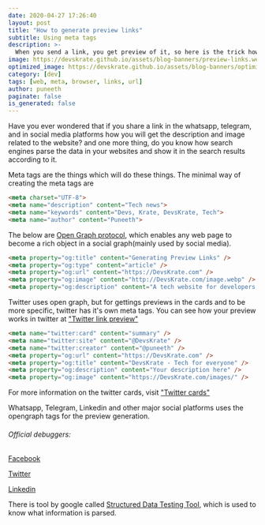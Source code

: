 ```yaml
---
date: 2020-04-27 17:26:40
layout: post
title: "How to generate preview links"
subtitle: Using meta tags
description: >-
  When you send a link, you get preview of it, so here is the trick how to get or customize it.
image: https://devskrate.github.io/assets/blog-banners/preview-links.webp
optimized_image: https://devskrate.github.io/assets/blog-banners/optimized/preview-links.webp
category: [dev]
tags: [web, meta, browser, links, url]
author: puneeth
paginate: false
is_generated: false
---
```


Have you ever wondered that if you share a link in the whatsapp, telegram, and in social media platforms how you will get the description and image related to the website? and one more thing, do you know how search engines parse the data in your websites and show it in the search results according to it.

Meta tags are the things which will do these things. 
The minimal way of creating the meta tags are
``` html
<meta charset="UTF-8">
<meta name="description" content="Tech news">
<meta name="keywords" content="Devs, Krate, DevsKrate, Tech">
<meta name="author" content="Puneeth">
```

The below are [Open Graph protocol](https://ogp.me/), which enables any web page to become a rich object in a social graph(mainly used by social media).
``` html
<meta property="og:title" content="Generating Preview Links" />
<meta property="og:type" content="article" />
<meta property="og:url" content="https://DevsKrate.com" />
<meta property="og:image" content="http://DevsKrate.com/image.webp" />
<meta property="og:description" content="A tech website for developers, where you get everything about tech" /> 
```

Twitter uses open graph, but for gettings previews in the cards and to be more specific, twitter has it's own meta tags. You can see how your preview works in twitter at ["Twitter link preview"](https://cards-dev.twitter.com/validator)
```html
<meta name="twitter:card" content="summary" />
<meta name="twitter:site" content="@DevsKrate" />
<meta name="twitter:creator" content="@puneeth" />
<meta property="og:url" content="https://DevsKrate.com" />
<meta property="og:title" content="DevsKrate - Tech for everyone" />
<meta property="og:description" content="Your description here" />
<meta property="og:image" content="https://DevsKrate.com/images/" />
```
For more information on the twitter cards, visit ["Twitter cards"](https://developer.twitter.com/en/docs/tweets/optimize-with-cards/guides/getting-started)

Whatsapp, Telegram, Linkedin and other major social platforms uses the opengraph tags for the preview generation.


###### Official debuggers:

[Facebook](https://developers.facebook.com/tools/debug/)

[Twitter](https://cards-dev.twitter.com/validator)

[Linkedin](https://www.linkedin.com/post-inspector/inspect/)

There is tool by google called [Structured Data Testing Tool](https://search.google.com/structured-data/testing-tool/), which is used to know what information is parsed. 